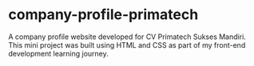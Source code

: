 # company-profile-primatech
A company profile website developed for CV Primatech Sukses Mandiri. This mini project was built using HTML and CSS as part of my front-end development learning journey.
